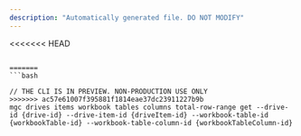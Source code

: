 ```yaml
---
description: "Automatically generated file. DO NOT MODIFY"
---
```


<<<<<<< HEAD
```cli

=======
```bash

// THE CLI IS IN PREVIEW. NON-PRODUCTION USE ONLY
>>>>>>> ac57e61007f395881f1814eae37dc23911227b9b
mgc drives items workbook tables columns total-row-range get --drive-id {drive-id} --drive-item-id {driveItem-id} --workbook-table-id {workbookTable-id} --workbook-table-column-id {workbookTableColumn-id}

```